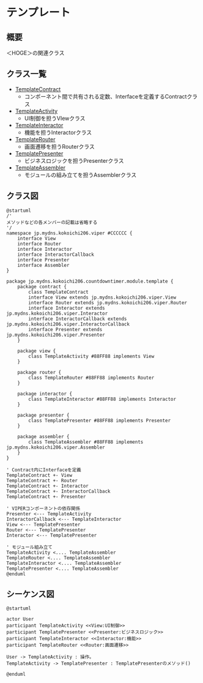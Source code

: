 # テンプレート

## 概要
＜HOGE＞の関連クラス

## クラス一覧
- [TemplateContract](https://github.com/kokoichi206/count-down-timer/tree/main/app/src/main/java/jp/mydns/kokoichi206/countdowntimer/module/template/contract/TemplateContract.kt)
    - コンポーネント間で共有される定数、Interfaceを定義するContractクラス
- [TemplateActivity](https://github.com/kokoichi206/count-down-timer/tree/main/app/src/main/java/jp/mydns/kokoichi206/countdowntimer/module/template/view/TemplateActivity.kt)
    - UI制御を担うVIewクラス
- [TemplateInteractor](https://github.com/kokoichi206/count-down-timer/tree/main/app/src/main/java/jp/mydns/kokoichi206/countdowntimer/module/template/interactor/TemplateInteractor.kt)
    - 機能を担うInteractorクラス
- [TemplateRouter](https://github.com/kokoichi206/count-down-timer/tree/main/app/src/main/java/jp/mydns/kokoichi206/countdowntimer/module/template/router/TemplateRouter.kt)
    - 画面遷移を担うRouterクラス
- [TemplatePresenter](https://github.com/kokoichi206/count-down-timer/tree/main/app/src/main/java/jp/mydns/kokoichi206/countdowntimer/module/template/presenter/TemplatePresenter.kt)
    - ビジネスロジックを担うPresenterクラス
- [TemplateAssembler](https://github.com/kokoichi206/count-down-timer/tree/main/app/src/main/java/jp/mydns/kokoichi206/countdowntimer/module/template/assembler/TemplateAssembler.kt)
    - モジュールの組み立てを担うAssemblerクラス

## クラス図

``` plantuml
@startuml
/'
メソッドなどの各メンバーの記載は省略する
'/
namespace jp.mydns.kokoichi206.viper #CCCCCC {
    interface View
    interface Router
    interface Interactor
    interface InteractorCallback
    interface Presenter
    interface Assembler
}

package jp.mydns.kokoichi206.countdowntimer.module.template {
    package contract {
        class TemplateContract
        interface View extends jp.mydns.kokoichi206.viper.View
        interface Router extends jp.mydns.kokoichi206.viper.Router
        interface Interactor extends jp.mydns.kokoichi206.viper.Interactor
        interface InteractorCallback extends jp.mydns.kokoichi206.viper.InteractorCallback
        interface Presenter extends jp.mydns.kokoichi206.viper.Presenter
    }

    package view {
        class TemplateActivity #88FF88 implements View
    }

    package router {
        class TemplateRouter #88FF88 implements Router
    }

    package interactor {
        class TemplateInteractor #88FF88 implements Interactor
    }

    package presenter {
        class TemplatePresenter #88FF88 implements Presenter
    }

    package assembler {
        class TemplateAssembler #88FF88 implements jp.mydns.kokoichi206.viper.Assembler
    }
}

' Contract内にInterfaceを定義
TemplateContract +- View
TemplateContract +- Router
TemplateContract +- Interactor
TemplateContract +- InteractorCallback
TemplateContract +- Presenter

' VIPERコンポーネントの依存関係
Presenter <--- TemplateActivity
InteractorCallback <--- TemplateInteractor
View <--- TemplatePresenter
Router <--- TemplatePresenter
Interactor <--- TemplatePresenter

' モジュール組み立て
TemplateActivity <.... TemplateAssembler
TemplateRouter <.... TemplateAssembler
TemplateInteractor <.... TemplateAssembler
TemplatePresenter <.... TemplateAssembler
@enduml
```

## シーケンス図

``` plantuml
@startuml

actor User
participant TemplateActivity <<View:UI制御>>
participant TemplatePresenter <<Presenter:ビジネスロジック>>
participant TemplateInteractor <<Interactor:機能>>
participant TemplateRouter <<Router:画面遷移>>

User -> TemplateActivity : 操作。
TemplateActivity -> TemplatePresenter : TemplatePresenterのメソッド()

@enduml
```
